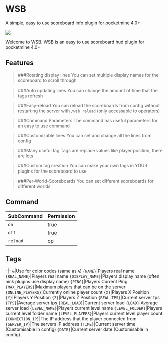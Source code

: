 # WSB
A simple, easy to use scoreboard info plugin for pocketmine 4.0+

![](https://i.imgur.com/Ya5wi4J.png)

Welcome to WSB. 
WSB is an easy to use scoreboard hud plugin for pocketmine 4.0+

## Features
> ###Rotating display lines
> You can set multiple display names for the scoreboard to scroll through

> ###Auto updating lines
> You can change the amount of time that the tags refresh

> ###Easy-reload
> You can reload the scoreboards from config without restarting the server with `/wsb reload` (only accessable to operators)

> ###Command Parameters
> The command has useful parameters for an easy to use command

> ###Customizable lines
> You can set and change all the lines from config

> ###Many useful tag
> Tags are replace values like player position, there are lots

> ###Custom tag creation
> You can make your own tags in YOUR plugins for the scoreboard to use

> ###Per-World-Scoreboards
> You can set different scoreboards for different worlds
## Command
SubCommand | Permission
---|---
`on` | true
`off ` | true
`reload` | op
## Tags
  -|-
  `&`|Use for color codes (same as `§`)
  `{NAME}`|Players real name
  `{REAL_NAME}`|Players real name
  `{DISPLAY_NAME}`|Players display name (often nick plugins use display name)
  `{PING}`|Players Current Ping
  `{MAX_PLAYERS}`|Maximum players that can be on the server
  `{ONLINE_PLAYERS}`|Currently online player count
  `{X}`|Players X Position
  `{Y}`|Players Y Position
  `{Z}`|Players Z Position
  `{REAL_TPS}`|Current server tps
  `{TPS}`|Average server tps
  `{REAL_LOAD}`|Current server load
  `{LOAD}`|Average server load
  `{LEVEL_NAME}`|Players current level name
  `{LEVEL_FOLDER}`|Players current level folder name
  `{LEVEL_PLAYERS}`|Players current level player count
  `{CONNECTION_IP}`|The IP address that the player connected from
  `{SERVER_IP}`|The servers IP address
  `{TIME}`|Current server time (Customisable in config)
  `{DATE}`|Current server date (Customisable in config)
